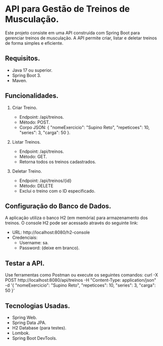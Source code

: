 # API para Gestão de Treinos de Musculação.
Este projeto consiste em uma API construída com Spring Boot para gerenciar treinos de musculação. A API permite criar, listar e deletar treinos de forma simples e eficiente.

## Requisitos.
- Java 17 ou superior.
- Spring Boot 3.
- Maven.

## Funcionalidades.
1. Criar Treino.
   - Endpoint: /api/treinos.
   - Método: POST.
   - Corpo JSON: { "nomeExercicio": "Supino Reto", "repeticoes": 10, "series": 3, "carga": 50 }.
     
2. Listar Treinos.
   - Endpoint: /api/treinos.
   - Método: GET.
   - Retorna todos os treinos cadastrados.

3. Deletar Treino.
   - Endpoint: /api/treinos/{id}
   - Método: DELETE
   - Exclui o treino com o ID especificado.

## Configuração do Banco de Dados.
 A aplicação utiliza o banco H2 (em memória) para armazenamento dos treinos. O console H2 pode ser acessado através do seguinte link:
   - URL: http://localhost:8080/h2-console
   - Credenciais:
        - Username: sa.
        - Password: (deixe em branco).

## Testar a API.
Use ferramentas como Postman ou execute os seguintes comandos:
curl -X POST http://localhost:8080/api/treinos -H "Content-Type: application/json" -d '{ "nomeExercicio": "Supino Reto", "repeticoes": 10, "series": 3, "carga": 50 }'

## Tecnologias Usadas.
  - Spring Web.
  - Spring Data JPA.
  - H2 Database (para testes).
  - Lombok.
  - Spring Boot DevTools.
